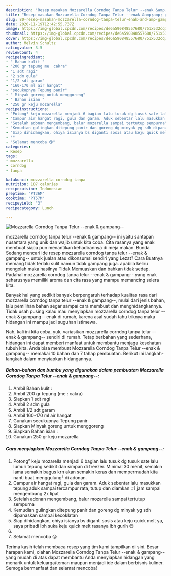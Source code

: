 ```yaml
---
description: "Resep masakan Mozzarella Corndog Tanpa Telur --enak &amp;amp; gampang-- | Cara Masak Mozzarella Corndog Tanpa Telur --enak &amp;amp; gampang-- Yang Mudah Dan Praktis"
title: "Resep masakan Mozzarella Corndog Tanpa Telur --enak &amp;amp; gampang-- | Cara Masak Mozzarella Corndog Tanpa Telur --enak &amp;amp; gampang-- Yang Mudah Dan Praktis"
slug: 80-resep-masakan-mozzarella-corndog-tanpa-telur-enak-and-amp-gampang-cara-masak-mozzarella-corndog-tanpa-telur-enak-and-amp-gampang-yang-mudah-dan-praktis
date: 2020-11-19T12:42:55.737Z
image: https://img-global.cpcdn.com/recipes/de6a590848557680/751x532cq70/mozzarella-corndog-tanpa-telur-enak-gampang-foto-resep-utama.jpg
thumbnail: https://img-global.cpcdn.com/recipes/de6a590848557680/751x532cq70/mozzarella-corndog-tanpa-telur-enak-gampang-foto-resep-utama.jpg
cover: https://img-global.cpcdn.com/recipes/de6a590848557680/751x532cq70/mozzarella-corndog-tanpa-telur-enak-gampang-foto-resep-utama.jpg
author: Melvin Schultz
ratingvalue: 3.5
reviewcount: 4
recipeingredient:
- " Bahan kulit "
- "200 gr tepung me  cakra"
- "1 sdt ragi"
- "2 sdm gula"
- "1/2 sdt garam"
- "160-170 ml air hangat"
- "secukupnya Tepung panir"
- " Minyak goreng untuk menggoreng"
- " Bahan isian "
- "250 gr keju mozarella"
recipeinstructions:
- "Potong² keju mozarella menjadi 6 bagian lalu tusuk dg tusuk sate lalu lumuri tepung sedikit dan simpan di freezer. Minimal 30 menit, semakin lama semakin bagus krn akan semakin keras dan mempermudah kita nanti buat menggulung² di adonan."
- "Campur air hangat ragi, gula dan garam. Aduk sebentar lalu masukkan tepung aduk sampai tercampur rata, tutup dan diamkan ±1 jam sampai mengembang 2x lipat"
- "Setelah adonan mengembang, balur mozarella sampai tertutup sempurna"
- "Kemudian gulingkan ditepung panir dan goreng dg minyak yg sdh dipanaskan sampai kecoklatan"
- "Siap dihidangkan, ohiya isianya bs diganti sosis atau keju quick melt ya, saya pribadi lbh suka keju quick melt rasanya lbh gurih 😊"
- ""
- "Selamat mencoba 😘"
categories:
- Resep
tags:
- mozzarella
- corndog
- tanpa

katakunci: mozzarella corndog tanpa 
nutrition: 107 calories
recipecuisine: Indonesian
preptime: "PT36M"
cooktime: "PT57M"
recipeyield: "3"
recipecategory: Lunch

---
```



![Mozzarella Corndog Tanpa Telur --enak &amp; gampang--](https://img-global.cpcdn.com/recipes/de6a590848557680/751x532cq70/mozzarella-corndog-tanpa-telur-enak-gampang-foto-resep-utama.jpg)


mozzarella corndog tanpa telur --enak &amp; gampang-- ini yaitu santapan nusantara yang unik dan wajib untuk kita coba. Cita rasanya yang enak membuat siapa pun menantikan kehadirannya di meja makan.
Bunda Sedang mencari ide resep mozzarella corndog tanpa telur --enak &amp; gampang-- untuk jualan atau dikonsumsi sendiri yang Lezat? Cara Buatnya memang tidak terlalu sulit namun tidak gampang juga. apabila keliru mengolah maka hasilnya Tidak Memuaskan dan bahkan tidak sedap. Padahal mozzarella corndog tanpa telur --enak &amp; gampang-- yang enak seharusnya memiliki aroma dan cita rasa yang mampu memancing selera kita.



Banyak hal yang sedikit banyak berpengaruh terhadap kualitas rasa dari mozzarella corndog tanpa telur --enak &amp; gampang--, mulai dari jenis bahan, lalu pemilihan bahan segar sampai cara membuat dan menghidangkannya. Tidak usah pusing kalau mau menyiapkan mozzarella corndog tanpa telur --enak &amp; gampang-- enak di rumah, karena asal sudah tahu triknya maka hidangan ini mampu jadi suguhan istimewa.


Nah, kali ini kita coba, yuk, variasikan mozzarella corndog tanpa telur --enak &amp; gampang-- sendiri di rumah. Tetap berbahan yang sederhana, hidangan ini dapat memberi manfaat untuk membantu menjaga kesehatan tubuh kita. Anda bisa membuat Mozzarella Corndog Tanpa Telur --enak &amp; gampang-- memakai 10 bahan dan 7 tahap pembuatan. Berikut ini langkah-langkah dalam menyiapkan hidangannya.

<!--inarticleads1-->

##### Bahan-bahan dan bumbu yang digunakan dalam pembuatan Mozzarella Corndog Tanpa Telur --enak &amp; gampang--:

1. Ambil  Bahan kulit :
1. Ambil 200 gr tepung (me : cakra)
1. Siapkan 1 sdt ragi
1. Ambil 2 sdm gula
1. Ambil 1/2 sdt garam
1. Ambil 160-170 ml air hangat
1. Gunakan secukupnya Tepung panir
1. Siapkan  Minyak goreng untuk menggoreng
1. Siapkan  Bahan isian :
1. Gunakan 250 gr keju mozarella




<!--inarticleads2-->

##### Cara menyiapkan Mozzarella Corndog Tanpa Telur --enak &amp; gampang--:

1. Potong² keju mozarella menjadi 6 bagian lalu tusuk dg tusuk sate lalu lumuri tepung sedikit dan simpan di freezer. Minimal 30 menit, semakin lama semakin bagus krn akan semakin keras dan mempermudah kita nanti buat menggulung² di adonan.
1. Campur air hangat ragi, gula dan garam. Aduk sebentar lalu masukkan tepung aduk sampai tercampur rata, tutup dan diamkan ±1 jam sampai mengembang 2x lipat
1. Setelah adonan mengembang, balur mozarella sampai tertutup sempurna
1. Kemudian gulingkan ditepung panir dan goreng dg minyak yg sdh dipanaskan sampai kecoklatan
1. Siap dihidangkan, ohiya isianya bs diganti sosis atau keju quick melt ya, saya pribadi lbh suka keju quick melt rasanya lbh gurih 😊
1. 
1. Selamat mencoba 😘




Terima kasih telah membaca resep yang tim kami tampilkan di sini. Besar harapan kami, olahan Mozzarella Corndog Tanpa Telur --enak &amp; gampang-- yang mudah di atas dapat membantu Anda menyiapkan hidangan yang menarik untuk keluarga/teman maupun menjadi ide dalam berbisnis kuliner. Semoga bermanfaat dan selamat mencoba!
